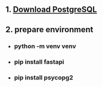 ## 1. [Download PostgreSQL](https://www.enterprisedb.com/postgresql-tutorial-resources-training-2?uuid=d0ed4d28-191f-4273-b6a9-427ab0b4c448&campaignId=Product_Trial_PostgreSQL_15)

## 2. prepare environment
-   ### python -m venv venv
-   ### pip install fastapi
-   ### pip install psycopg2